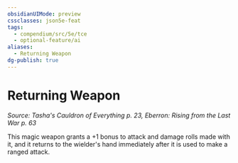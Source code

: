 ```yaml
---
obsidianUIMode: preview
cssclasses: json5e-feat
tags:
  - compendium/src/5e/tce
  - optional-feature/ai
aliases:
  - Returning Weapon
dg-publish: true
---
```

# Returning Weapon
*Source: Tasha's Cauldron of Everything p. 23, Eberron: Rising from the Last War p. 63*  

This magic weapon grants a +1 bonus to attack and damage rolls made with it, and it returns to the wielder's hand immediately after it is used to make a ranged attack.
